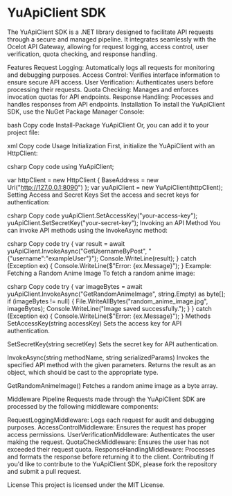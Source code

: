 # YuApiClient SDK #
The YuApiClient SDK is a .NET library designed to facilitate API requests through a secure and managed pipeline. It integrates seamlessly with the Ocelot API Gateway, allowing for request logging, access control, user verification, quota checking, and response handling.

Features
Request Logging: Automatically logs all requests for monitoring and debugging purposes.
Access Control: Verifies interface information to ensure secure API access.
User Verification: Authenticates users before processing their requests.
Quota Checking: Manages and enforces invocation quotas for API endpoints.
Response Handling: Processes and handles responses from API endpoints.
Installation
To install the YuApiClient SDK, use the NuGet Package Manager Console:

bash
Copy code
Install-Package YuApiClient
Or, you can add it to your project file:

xml
Copy code
<PackageReference Include="YuApiClient" Version="1.0.0" />
Usage
Initialization
First, initialize the YuApiClient with an HttpClient:

csharp
Copy code
using YuApiClient;

var httpClient = new HttpClient { BaseAddress = new Uri("http://127.0.0.1:8090") };
var yuApiClient = new YuApiClient(httpClient);
Setting Access and Secret Keys
Set the access and secret keys for authentication:

csharp
Copy code
yuApiClient.SetAccessKey("your-access-key");
yuApiClient.SetSecretKey("your-secret-key");
Invoking an API Method
You can invoke API methods using the InvokeAsync method:

csharp
Copy code
try
{
    var result = await yuApiClient.InvokeAsync("GetUsernameByPost", "{\"username\":\"exampleUser\"}");
    Console.WriteLine(result);
}
catch (Exception ex)
{
    Console.WriteLine($"Error: {ex.Message}");
}
Example: Fetching a Random Anime Image
To fetch a random anime image:

csharp
Copy code
try
{
    var imageBytes = await yuApiClient.InvokeAsync("GetRandomAnimeImage", string.Empty) as byte[];
    if (imageBytes != null)
    {
        File.WriteAllBytes("random_anime_image.jpg", imageBytes);
        Console.WriteLine("Image saved successfully.");
    }
}
catch (Exception ex)
{
    Console.WriteLine($"Error: {ex.Message}");
}
Methods
SetAccessKey(string accessKey)
Sets the access key for API authentication.

SetSecretKey(string secretKey)
Sets the secret key for API authentication.

InvokeAsync(string methodName, string serializedParams)
Invokes the specified API method with the given parameters. Returns the result as an object, which should be cast to the appropriate type.

GetRandomAnimeImage()
Fetches a random anime image as a byte array.

Middleware Pipeline
Requests made through the YuApiClient SDK are processed by the following middleware components:

RequestLoggingMiddleware: Logs each request for audit and debugging purposes.
AccessControlMiddleware: Ensures the request has proper access permissions.
UserVerificationMiddleware: Authenticates the user making the request.
QuotaCheckMiddleware: Ensures the user has not exceeded their request quota.
ResponseHandlingMiddleware: Processes and formats the response before returning it to the client.
Contributing
If you'd like to contribute to the YuApiClient SDK, please fork the repository and submit a pull request.

License
This project is licensed under the MIT License.